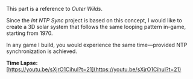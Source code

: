 

This part is a reference to *Outer Wilds*.  

Since the *Int NTP Sync* project is based on this concept, I would like to create a 3D solar system that follows the same looping pattern in-game, starting from 1970.  

In any game I build, you would experience the same time—provided NTP synchronization is achieved.  

**Time Lapse:**  
[https://youtu.be/sXjrO1CihuI?t=21](https://youtu.be/sXjrO1CihuI?t=21)  
